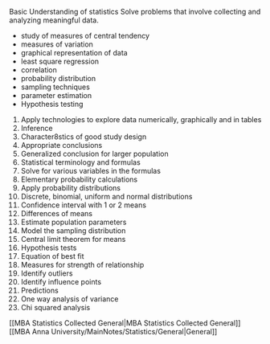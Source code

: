 Basic Understanding of statistics
Solve problems that involve collecting and analyzing meaningful data.
- study of measures of central tendency
- measures of variation
- graphical representation of data
- least square regression
- correlation
- probability distribution
- sampling techniques
- parameter estimation
- Hypothesis testing

1. Apply technologies to explore data numerically, graphically and in tables
2. Inference
3. Character8stics of good study design
4. Appropriate conclusions
5. Generalized conclusion for larger population
6. Statistical terminology and formulas
7. Solve for various variables in the formulas
8. Elementary probability calculations
9. Apply probability distributions 
10. Discrete, binomial, uniform and normal distributions
11. Confidence interval with 1 or 2 means
12. Differences of means
13. Estimate population parameters
14. Model the sampling distribution
15. Central limit theorem for means
16. Hypothesis tests
17. Equation of best fit
18. Measures for strength of relationship
19. Identify outliers
20. Identify influence points
21. Predictions
22. One way analysis of variance
23. Chi squared analysis

[[MBA Statistics Collected General|MBA Statistics Collected General]]
[[MBA Anna University/MainNotes/Statistics/General|General]]
